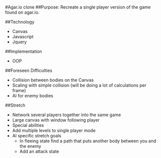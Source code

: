 #Agar.io clone
##Purpose:
Recreate a single player version of the game found on agar.io.

##Technology
* Canvas
* Javascript
* Jquery

##Implementation
* OOP

##Foreseen Difficulties
* Collision between bodies on the Canvas
* Scaling with simple collision (will be doing a lot of calculations per frame)
* AI for enemy bodies

##Stretch
* Network several players together into the same game
* Large canvas with window following player
* Special abilities
* Add multiple levels to single player mode
* AI specific stretch goals
	* In fleeing state find a path that puts another body between you and the enemy
	* Add an attack state
